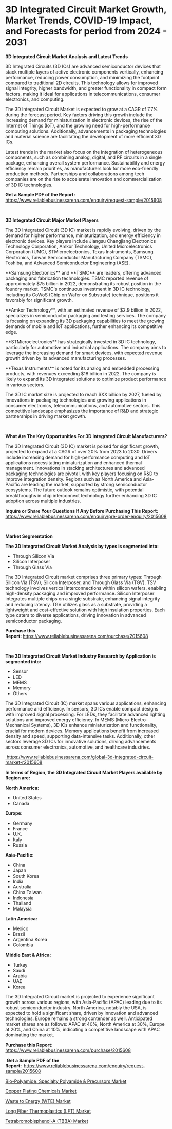 <p><h1>3D Integrated Circuit Market Growth, Market Trends, COVID-19 Impact, and Forecasts for period from 2024 - 2031</h1></p><p><strong>3D Integrated Circuit Market Analysis and Latest Trends</strong></p>
<p><p>3D Integrated Circuits (3D ICs) are advanced semiconductor devices that stack multiple layers of active electronic components vertically, enhancing performance, reducing power consumption, and minimizing the footprint compared to traditional 2D circuits. This technology allows for improved signal integrity, higher bandwidth, and greater functionality in compact form factors, making it ideal for applications in telecommunications, consumer electronics, and computing.</p><p>The 3D Integrated Circuit Market is expected to grow at a CAGR of 7.7% during the forecast period. Key factors driving this growth include the increasing demand for miniaturization in electronic devices, the rise of the Internet of Things (IoT), and the growing need for high-performance computing solutions. Additionally, advancements in packaging technologies and material science are facilitating the development of more efficient 3D ICs.</p><p>Latest trends in the market also focus on the integration of heterogeneous components, such as combining analog, digital, and RF circuits in a single package, enhancing overall system performance. Sustainability and energy efficiency remain priorities, as manufacturers look for more eco-friendly production methods. Partnerships and collaborations among tech companies are on the rise to accelerate innovation and commercialization of 3D IC technologies.</p></p>
<p><strong>Get a Sample PDF of the Report:&nbsp;</strong> <a href="https://www.reliablebusinessarena.com/enquiry/request-sample/2015608?utm_campaign=1566&utm_medium=2&utm_source=Github&utm_content=ia&utm_term=27102024&utm_id=3d-integrated-circuit">https://www.reliablebusinessarena.com/enquiry/request-sample/2015608</a></p>
<p>&nbsp;</p>
<p><strong>3D Integrated Circuit Major Market Players</strong></p>
<p><p>The 3D Integrated Circuit (3D IC) market is rapidly evolving, driven by the demand for higher performance, miniaturization, and energy efficiency in electronic devices. Key players include Jiangsu Changjiang Electronics Technology Corporation, Amkor Technology, United Microelectronics Corporation (UMC), STMicroelectronics, Texas Instruments, Samsung Electronics, Taiwan Semiconductor Manufacturing Company (TSMC), Toshiba, and Advanced Semiconductor Engineering (ASE).</p><p>**Samsung Electronics** and **TSMC** are leaders, offering advanced packaging and fabrication technologies. TSMC reported revenue of approximately $75 billion in 2022, demonstrating its robust position in the foundry market. TSMC's continuous investment in 3D IC technology, including its CoWoS (Chip on Wafer on Substrate) technique, positions it favorably for significant growth.</p><p>**Amkor Technology**, with an estimated revenue of $2.9 billion in 2022, specializes in semiconductor packaging and testing services. The company is focusing on expanding its 3D packaging capabilities to meet the growing demands of mobile and IoT applications, further enhancing its competitive edge.</p><p>**STMicroelectronics** has strategically invested in 3D IC technology, particularly for automotive and industrial applications. The company aims to leverage the increasing demand for smart devices, with expected revenue growth driven by its advanced manufacturing processes.</p><p>**Texas Instruments** is noted for its analog and embedded processing products, with revenues exceeding $18 billion in 2022. The company is likely to expand its 3D integrated solutions to optimize product performance in various sectors.</p><p>The 3D IC market size is projected to reach $XX billion by 2027, fueled by innovations in packaging technologies and growing applications in consumer electronics, telecommunications, and automotive sectors. This competitive landscape emphasizes the importance of R&D and strategic partnerships in driving market growth.</p></p>
<p>&nbsp;</p>
<p><strong>What Are The Key Opportunities For 3D Integrated Circuit Manufacturers?</strong></p>
<p><p>The 3D Integrated Circuit (3D IC) market is poised for significant growth, projected to expand at a CAGR of over 20% from 2023 to 2030. Drivers include increasing demand for high-performance computing and IoT applications necessitating miniaturization and enhanced thermal management. Innovations in stacking architectures and advanced packaging technologies are pivotal, with key players focusing on R&D to improve integration density. Regions such as North America and Asia-Pacific are leading the market, supported by strong semiconductor ecosystems. The future outlook remains optimistic, with potential breakthroughs in chip interconnect technology further enhancing 3D IC adoption across multiple industries.</p></p>
<p><strong>Inquire or Share Your Questions If Any Before Purchasing This Report:</strong> <a href="https://www.reliablebusinessarena.com/enquiry/pre-order-enquiry/2015608?utm_campaign=1566&utm_medium=2&utm_source=Github&utm_content=ia&utm_term=27102024&utm_id=3d-integrated-circuit">https://www.reliablebusinessarena.com/enquiry/pre-order-enquiry/2015608</a></p>
<p>&nbsp;</p>
<p><strong>Market Segmentation</strong></p>
<p><strong>The 3D Integrated Circuit Market Analysis by types is segmented into:</strong></p>
<p><ul><li>Through Silicon Via</li><li>Silicon Interposer</li><li>Through Glass Via</li></ul></p>
<p><p>The 3D Integrated Circuit market comprises three primary types: Through Silicon Via (TSV), Silicon Interposer, and Through Glass Via (TGV). TSV technology involves vertical interconnections within silicon wafers, enabling high-density packaging and improved performance. Silicon Interposer integrates multiple chips on a single substrate, enhancing signal integrity and reducing latency. TGV utilizes glass as a substrate, providing a lightweight and cost-effective solution with high insulation properties. Each type caters to diverse applications, driving innovation in advanced semiconductor packaging.</p></p>
<p><strong>Purchase this Report:&nbsp;</strong><a href="https://www.reliablebusinessarena.com/purchase/2015608?utm_campaign=1566&utm_medium=2&utm_source=Github&utm_content=ia&utm_term=27102024&utm_id=3d-integrated-circuit">https://www.reliablebusinessarena.com/purchase/2015608</a></p>
<p>&nbsp;</p>
<p><strong>The 3D Integrated Circuit Market Industry Research by Application is segmented into:</strong></p>
<p><ul><li>Sensor</li><li>LED</li><li>MEMS</li><li>Memory</li><li>Others</li></ul></p>
<p><p>The 3D Integrated Circuit (IC) market spans various applications, enhancing performance and efficiency. In sensors, 3D ICs enable compact designs with improved signal processing. For LEDs, they facilitate advanced lighting solutions and improved energy efficiency. In MEMS (Micro-Electro-Mechanical Systems), 3D ICs enhance miniaturization and functionality, crucial for modern devices. Memory applications benefit from increased density and speed, supporting data-intensive tasks. Additionally, other sectors leverage 3D ICs for innovative solutions, driving advancements across consumer electronics, automotive, and healthcare industries.</p></p>
<p><a href="https://www.reliablebusinessarena.com/global-3d-integrated-circuit-market-r2015608?utm_campaign=1566&utm_medium=2&utm_source=Github&utm_content=ia&utm_term=27102024&utm_id=3d-integrated-circuit">&nbsp;https://www.reliablebusinessarena.com/global-3d-integrated-circuit-market-r2015608</a></p>
<p><strong>In terms of Region, the 3D Integrated Circuit Market Players available by Region are:</strong></p>
<p>
    <p> <strong> North America: </strong>
        <ul>
            <li>United States</li>
            <li>Canada</li>
        </ul>
        </p> 
    <p> <strong> Europe: </strong>
        <ul>
            <li>Germany</li>
            <li>France</li>
            <li>U.K.</li>
            <li>Italy</li>
            <li>Russia</li>
        </ul>
        </p> 
    <p> <strong> Asia-Pacific: </strong>
        <ul>
            <li>China</li>
            <li>Japan</li>
            <li>South Korea</li>
            <li>India</li>
            <li>Australia</li>
            <li>China Taiwan</li>
            <li>Indonesia</li>
            <li>Thailand</li>
            <li>Malaysia</li>
        </ul>
        </p> 
    <p> <strong> Latin America: </strong>
        <ul>
            <li>Mexico</li>
            <li>Brazil</li>
            <li>Argentina Korea</li>
            <li>Colombia</li>
        </ul>
        </p> 
    <p> <strong> Middle East & Africa: </strong>
        <ul>
            <li>Turkey</li>
            <li>Saudi</li>
            <li>Arabia</li>
            <li>UAE</li>
            <li>Korea</li>
        </ul>
    </p>
    </p>
<p><p>The 3D Integrated Circuit market is projected to experience significant growth across various regions, with Asia-Pacific (APAC) leading due to its robust semiconductor industry. North America, notably the USA, is expected to hold a significant share, driven by innovation and advanced technologies. Europe remains a strong contender as well. Anticipated market shares are as follows: APAC at 40%, North America at 30%, Europe at 20%, and China at 10%, indicating a competitive landscape with APAC dominating the market.</p></p>
<p><strong>Purchase this Report: </strong><a href="https://www.reliablebusinessarena.com/purchase/2015608?utm_campaign=1566&utm_medium=2&utm_source=Github&utm_content=ia&utm_term=27102024&utm_id=3d-integrated-circuit">https://www.reliablebusinessarena.com/purchase/2015608</a></p>
<p>&nbsp;<strong>Get a Sample PDF of the Report:&nbsp;&nbsp;</strong><a href="https://www.reliablebusinessarena.com/enquiry/request-sample/2015608?utm_campaign=1566&utm_medium=2&utm_source=Github&utm_content=ia&utm_term=27102024&utm_id=3d-integrated-circuit">https://www.reliablebusinessarena.com/enquiry/request-sample/2015608</a></p>
<p><strong></strong></p>
<p><p><a href="https://www.linkedin.com/pulse/bio-polyamide-specialty-polyamide-precursors-market-segmentation-9ougf?utm_campaign=1566&utm_medium=2&utm_source=Github&utm_content=ia&utm_term=27102024&utm_id=3d-integrated-circuit">Bio-Polyamide, Specialty Polyamide & Precursors Market</a></p><p><a href="https://www.linkedin.com/pulse/global-copper-plating-chemicals-market-analysis-key-trends-hziuf?utm_campaign=1566&utm_medium=2&utm_source=Github&utm_content=ia&utm_term=27102024&utm_id=3d-integrated-circuit">Copper Plating Chemicals Market</a></p><p><a href="https://www.linkedin.com/pulse/evolution-waste-energy-wte-market-key-shifts-from-2024-2031-rbgef?utm_campaign=1566&utm_medium=2&utm_source=Github&utm_content=ia&utm_term=27102024&utm_id=3d-integrated-circuit">Waste to Energy (WTE) Market</a></p><p><a href="https://www.linkedin.com/pulse/future-ready-strategic-insights-global-long-fiber-thermoplastics-2sbtf?utm_campaign=1566&utm_medium=2&utm_source=Github&utm_content=ia&utm_term=27102024&utm_id=3d-integrated-circuit">Long Fiber Thermoplastics (LFT) Market</a></p><p><a href="https://www.linkedin.com/pulse/tetrabromobisphenol-a-tbba-market-size-share-growth-analysis-qqnyf?utm_campaign=1566&utm_medium=2&utm_source=Github&utm_content=ia&utm_term=27102024&utm_id=3d-integrated-circuit">Tetrabromobisphenol-A (TBBA) Market</a></p></p>